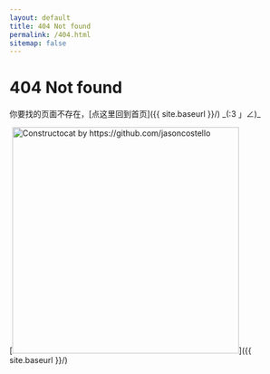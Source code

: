 ```yaml
---
layout: default
title: 404 Not found
permalink: /404.html
sitemap: false
---
```


# 404 Not found

你要找的页面不存在，[点这里回到首页]({{ site.baseurl }}/) \_(:3 」∠)\_

[<img src="{{ site.baseurl }}/images/404.jpg" alt="Constructocat by https://github.com/jasoncostello" style="width: 400px;"/>]({{ site.baseurl }}/)
